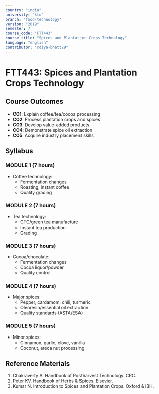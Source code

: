 ```yaml
---
country: "india"
university: "ktu"
branch: "food-technology"
version: "2019"
semester: 7
course_code: "FTT443"
course_title: "Spices and Plantation Crops Technology"
language: "english"
contributor: "@diya-bhatt29"
---
```


# FTT443: Spices and Plantation Crops Technology

## Course Outcomes
- **CO1**: Explain coffee/tea/cocoa processing
- **CO2**: Process plantation crops and spices
- **CO3**: Develop value-added products
- **CO4**: Demonstrate spice oil extraction
- **CO5**: Acquire industry placement skills

## Syllabus
### MODULE 1 (7 hours)
- Coffee technology:
  - Fermentation changes
  - Roasting, instant coffee
  - Quality grading

### MODULE 2 (7 hours)
- Tea technology:
  - CTC/green tea manufacture
  - Instant tea production
  - Grading

### MODULE 3 (7 hours)
- Cocoa/chocolate:
  - Fermentation changes
  - Cocoa liquor/powder
  - Quality control

### MODULE 4 (7 hours)
- Major spices:
  - Pepper, cardamom, chili, turmeric
  - Oleoresin/essential oil extraction
  - Quality standards (ASTA/ESA)

### MODULE 5 (7 hours)
- Minor spices:
  - Cinnamon, garlic, clove, vanilla
  - Coconut, areca nut processing

## Reference Materials
1. Chakraverty A. Handbook of Postharvest Technology. CRC.
2. Peter KV. Handbook of Herbs & Spices. Elsevier.
3. Kumar N. Introduction to Spices and Plantation Crops. Oxford & IBH.
